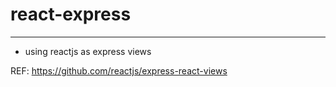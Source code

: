 # react-express
--------------
- using reactjs as express views


REF: https://github.com/reactjs/express-react-views
